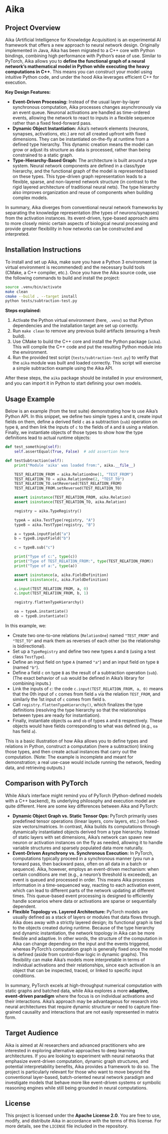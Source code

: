 # Aika

## Project Overview

Aika (Artificial Intelligence for Knowledge Acquisition) is an experimental AI framework that offers a new approach to neural network design. Originally implemented in Java, Aika has been migrated to a C++ core with Python bindings, combining high performance with Python’s ease of use. Similar to PyTorch, Aika allows you to **define the functional graph of a neural network’s mathematical model in Python while executing the heavy computations in C++**. This means you can construct your model using intuitive Python code, and under the hood Aika leverages efficient C++ for execution.

**Key Design Features:**

- **Event-Driven Processing:** Instead of the usual layer-by-layer synchronous computation, Aika processes changes asynchronously via an event queue. Neuronal activations are handled as time-ordered events, allowing the network to react to inputs in a flexible sequence rather than a fixed feed-forward pass.
- **Dynamic Object Instantiation:** Aika’s network elements (neurons, synapses, activations, etc.) are not all created upfront with fixed dimensions. They can be instantiated on-the-fly at runtime from a defined type hierarchy. This dynamic creation means the model can grow or adjust its structure as data is processed, rather than being constrained to a static graph.
- **Type-Hierarchy-Based Graph:** The architecture is built around a type system. Neural network components are defined in a class/type hierarchy, and the functional graph of the model is represented based on these types. This type-driven graph representation leads to a flexible, sparse, and non-layered network structure (in contrast to the rigid layered architecture of traditional neural nets). The type hierarchy also improves organization and reuse of components when building complex models.

In summary, Aika diverges from conventional neural network frameworks by separating the knowledge representation (the types of neurons/synapses) from the activation instances. Its event-driven, type-based approach aims to more closely mimic certain aspects of biological neural processing and provide greater flexibility in how networks can be constructed and interpreted.

## Installation Instructions

To install and set up Aika, make sure you have a Python 3 environment (a virtual environment is recommended) and the necessary build tools (CMake, a C++ compiler, etc.). Once you have the Aika source code, use the following commands to build and install the project:

```bash
source .venv/bin/activate
make clean
cmake --build . --target install
python tests/subtraction-test.py
```

**Steps explained:**

1. Activate the Python virtual environment (here, `.venv`) so that Python dependencies and the installation target are set up correctly.
2. Run `make clean` to remove any previous build artifacts (ensuring a fresh build).
3. Use CMake to build the C++ core and install the Python package (`aika`). This will compile the C++ code and put the resulting Python module into the environment.
4. Run the provided test script (`tests/subtraction-test.py`) to verify that the `aika` module was built and loaded correctly. This script will exercise a simple subtraction example using the Aika API.

After these steps, the `aika` package should be installed in your environment, and you can import it in Python to start defining your own models.

## Usage Example

Below is an example (from the test suite) demonstrating how to use Aika’s Python API. In this snippet, we define two simple types `A` and `B`, create input fields on them, define a derived field `c` as a subtraction (`sub`) operation on type `B`, and then link the inputs of `c` to the fields of `A` and `B` using a relation. Finally, we instantiate objects of those types to show how the type definitions lead to actual runtime objects:

```python
def test_something(self):
    self.assertEqual(True, False)  # add assertion here

def testSubtraction(self):
    print("Module 'aika' was loaded from:", aika.__file__)

    TEST_RELATION_FROM = aika.RelationOne(1, "TEST_FROM")
    TEST_RELATION_TO = aika.RelationOne(2, "TEST_TO")
    TEST_RELATION_TO.setReversed(TEST_RELATION_FROM)
    TEST_RELATION_FROM.setReversed(TEST_RELATION_TO)

    assert isinstance(TEST_RELATION_FROM, aika.Relation)
    assert isinstance(TEST_RELATION_TO, aika.Relation)

    registry = aika.TypeRegistry()

    typeA = aika.TestType(registry, "A")
    typeB = aika.TestType(registry, "B")

    a = typeA.inputField("a")
    b = typeB.inputField("b")

    c = typeB.sub("c")

    print("Type of c:", type(c))
    print("Type of TEST_RELATION_FROM:", type(TEST_RELATION_FROM))
    print("Type of a:", type(a))

    assert isinstance(a, aika.FieldDefinition)
    assert isinstance(c, aika.FieldDefinition)

    c.input(TEST_RELATION_FROM, a, 0)
    c.input(TEST_RELATION_FROM, b, 1)

    registry.flattenTypeHierarchy()

    oa = typeA.instantiate()
    ob = typeB.instantiate()
```

In this example, we:

- Create two one-to-one relations (`RelationOne`) named `"TEST_FROM"` and `"TEST_TO"` and mark them as reverses of each other (so the relationship is bidirectional).
- Set up a `TypeRegistry` and define two new types `A` and `B` (using a test class `TestType`).
- Define an input field on type `A` (named `"a"`) and an input field on type `B` (named `"b"`).
- Define a field `c` on type `B` as the result of a subtraction operation (`sub`). (The exact behavior of `sub` would be defined in Aika’s library for combining inputs.)
- Link the inputs of `c`: the code `c.input(TEST_RELATION_FROM, a, 0)` means that the 0th input of `c` comes from field `a` via the relation `TEST_FROM`, and similarly the 1st input of `c` comes from field `b`.
- Call `registry.flattenTypeHierarchy()`, which finalizes the type definitions (resolving the type hierarchy so that the relationships between types are ready for instantiation).
- Finally, instantiate objects `oa` and `ob` of types `A` and `B` respectively. These objects would have fields corresponding to what was defined (e.g., `oa` has field `a`).

This is a basic illustration of how Aika allows you to define types and relations in Python, construct a computation (here a subtraction) linking those types, and then create actual instances that carry out the computation. (Note: The example is incomplete and meant for demonstration; a real use-case would include running the network, feeding data, and retrieving outputs.)

## Comparison with PyTorch

While Aika’s interface might remind you of PyTorch (Python-defined models with a C++ backend), its underlying philosophy and execution model are quite different. Here are some key differences between Aika and PyTorch:

- **Dynamic Object Graph vs. Static Tensor Ops:** PyTorch primarily uses predefined tensor operations (linear layers, conv layers, etc.) on fixed-size vectors/matrices. In contrast, Aika builds its computations through dynamically instantiated objects derived from a type hierarchy. Instead of static layers with set dimensions, Aika’s network can spawn new neuron or activation instances on the fly as needed, allowing it to handle variable structures and sparsely populated data more naturally.
- **Event-Driven Asynchrony vs. Synchronous Execution:** In PyTorch, computations typically proceed in a synchronous manner (you run a forward pass, then backward pass, often on all data in a batch or sequence). Aika, however, employs an event-driven mechanism: when certain conditions are met (e.g., a neuron’s threshold is exceeded), an event is queued and processed in order. This means Aika processes information in a time-sequenced way, reacting to each activation event, which can lead to different parts of the network updating at different times. This queue-based event processing is designed to efficiently handle scenarios where data or activations are sparse or sequentially dependent.
- **Flexible Topology vs. Layered Architecture:** PyTorch models are usually defined as a stack of layers or modules that data flows through. Aika does away with a strictly layered design; its functional graph is tied to the objects created during runtime. Because of the type hierarchy and dynamic instantiation, the network topology in Aika can be more flexible and adaptive. In other words, the structure of the computation in Aika can change depending on the input and the events triggered, whereas PyTorch’s computation graph is generally fixed once the model is defined (aside from control-flow logic in dynamic graphs). This flexibility can make Aika’s models more interpretable in terms of individual activations and their relationships, since each activation is an object that can be inspected, traced, or linked to specific input conditions.

In summary, PyTorch excels at high-throughput numerical computation with static graphs and batched data, while Aika explores a more **adaptive, event-driven paradigm** where the focus is on individual activations and their interactions. Aika’s approach may be advantageous for research into neural architectures that require dynamic structure or need to capture fine-grained causality and interactions that are not easily represented in matrix form.

## Target Audience

Aika is aimed at AI researchers and advanced practitioners who are interested in exploring alternative approaches to deep learning architectures. If you are looking to experiment with neural networks that emphasize event-driven computation, dynamic graph structures, and potential interpretability benefits, Aika provides a framework to do so. The project is particularly relevant for those who want to move beyond the conventional layer-based, batch-oriented neural network paradigm and investigate models that behave more like event-driven systems or symbolic reasoning engines while still being grounded in neural computations.

## License

This project is licensed under the **Apache License 2.0**. You are free to use, modify, and distribute Aika in accordance with the terms of this license. For more details, see the `LICENSE` file included in the repository.
